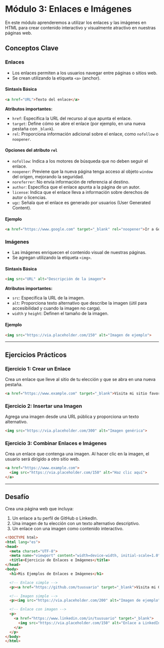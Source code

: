 # Módulo 3: Enlaces e Imágenes

En este módulo aprenderemos a utilizar los enlaces y las imágenes en HTML para crear contenido interactivo y visualmente atractivo en nuestras páginas web.

## Conceptos Clave

### Enlaces
- Los enlaces permiten a los usuarios navegar entre páginas o sitios web.
- Se crean utilizando la etiqueta `<a>` (anchor).

#### Sintaxis Básica
```html
<a href="URL">Texto del enlace</a>
```
**Atributos importantes:**
- `href`: Especifica la URL del recurso al que apunta el enlace.
- `target`: Define cómo se abre el enlace (por ejemplo, en una nueva pestaña con `_blank`).
- `rel`: Proporciona información adicional sobre el enlace, como `nofollow` o `noopener`.

#### Opciones del atributo `rel`
- `nofollow`: Indica a los motores de búsqueda que no deben seguir el enlace.
- `noopener`: Previene que la nueva página tenga acceso al objeto `window` del origen, mejorando la seguridad.
- `noreferrer`: No envía información de referencia al destino.
- `author`: Especifica que el enlace apunta a la página de un autor.
- `license`: Indica que el enlace lleva a información sobre derechos de autor o licencias.
- `ugc`: Señala que el enlace es generado por usuarios (User Generated Content).

#### Ejemplo
```html
<a href="https://www.google.com" target="_blank" rel="noopener">Ir a Google</a>
```

### Imágenes
- Las imágenes enriquecen el contenido visual de nuestras páginas.
- Se agregan utilizando la etiqueta `<img>`.

#### Sintaxis Básica
```html
<img src="URL" alt="Descripción de la imagen">
```
**Atributos importantes:**
- `src`: Especifica la URL de la imagen.
- `alt`: Proporciona texto alternativo que describe la imagen (útil para accesibilidad y cuando la imagen no carga).
- `width` y `height`: Definen el tamaño de la imagen.

#### Ejemplo
```html
<img src="https://via.placeholder.com/150" alt="Imagen de ejemplo">
```

---

## Ejercicios Prácticos

### Ejercicio 1: Crear un Enlace
Crea un enlace que lleve al sitio de tu elección y que se abra en una nueva pestaña.

```html
<a href="https://www.example.com" target="_blank">Visita mi sitio favorito</a>
```

### Ejercicio 2: Insertar una Imagen
Agrega una imagen desde una URL pública y proporciona un texto alternativo.

```html
<img src="https://via.placeholder.com/300" alt="Imagen genérica">
```

### Ejercicio 3: Combinar Enlaces e Imágenes
Crea un enlace que contenga una imagen. Al hacer clic en la imagen, el usuario será dirigido a otro sitio web.

```html
<a href="https://www.example.com">
  <img src="https://via.placeholder.com/150" alt="Haz clic aquí">
</a>
```

---

## Desafío
Crea una página web que incluya:
1. Un enlace a tu perfil de GitHub o LinkedIn.
2. Una imagen de tu elección con un texto alternativo descriptivo.
3. Un enlace con una imagen como contenido interactivo.

```html
<!DOCTYPE html>
<html lang="es">
<head>
  <meta charset="UTF-8">
  <meta name="viewport" content="width=device-width, initial-scale=1.0">
  <title>Ejercicio de Enlaces e Imágenes</title>
</head>
<body>
  <h1>Mis Ejemplos de Enlaces e Imágenes</h1>

  <!-- Enlace simple -->
  <p><a href="https://github.com/tuusuario" target="_blank">Visita mi GitHub</a></p>

  <!-- Imagen simple -->
  <p><img src="https://via.placeholder.com/200" alt="Imagen de ejemplo"></p>

  <!-- Enlace con imagen -->
  <p>
    <a href="https://www.linkedin.com/in/tuusuario" target="_blank">
      <img src="https://via.placeholder.com/150" alt="Enlace a LinkedIn">
    </a>
  </p>
</body>
</html>
```
